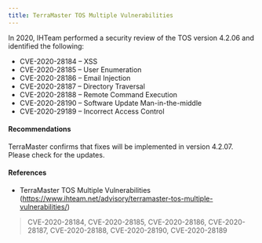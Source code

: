 ```yaml
---
title: TerraMaster TOS Multiple Vulnerabilities
---
```

In 2020, IHTeam performed a security review of the TOS version 4.2.06 and identified the following:

- CVE-2020-28184 – XSS
- CVE-2020-28185 – User Enumeration
- CVE-2020-28186 – Email Injection
- CVE-2020-28187 – Directory Traversal
- CVE-2020-28188 – Remote Command Execution
- CVE-2020-28190 – Software Update Man-in-the-middle
- CVE-2020-29189 – Incorrect Access Control

#### Recommendations

TerraMaster confirms that fixes will be implemented in version 4.2.07.  Please check for the updates.

#### References

- TerraMaster TOS Multiple Vulnerabilities (https://www.ihteam.net/advisory/terramaster-tos-multiple-vulnerabilities/)

> CVE-2020-28184, CVE-2020-28185, CVE-2020-28186, CVE-2020-28187, CVE-2020-28188, CVE-2020-28190, CVE-2020-28189
